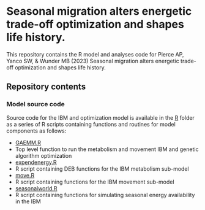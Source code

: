 
# Seasonal migration alters energetic trade-off optimization and shapes life history.

This repository contains the R model and analyses code for Pierce AP,
Yanco SW, & Wunder MB (2023) Seasonal migration alters energetic
trade-off optimization and shapes life history.

## Repository contents

### Model source code

Source code for the IBM and optimization model is available in the
[R](/R/) folder as a series of R scripts containing functions and
routines for model components as follows:

- [GAEMM.R](/GAEMM.R/)
- Top level function to run the metabolism and movement IBM and genetic
  algorithm optimization
- [expendenergy.R](/expendenergy.R/)
- R script containing DEB functions for the IBM metabolism sub-model
- [move.R](/move.R/)
- R script containing functions for the IBM movement sub-model
- [seasonalworld.R](/seasonalworld.R/)
- R script containing functions for simulating seasonal energy
  availability in the IBM
